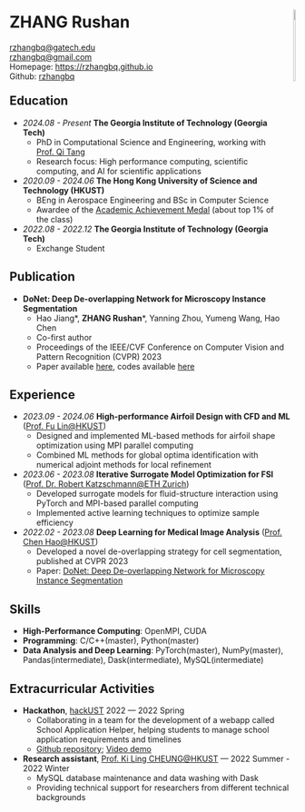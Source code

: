 <style>
.divleft{ float:left;}
.divright{ float:right;}
</style>
<div class="divleft" style="text-align: left;">
<h1>ZHANG Rushan</h1>
<a href=mailto:rzhangbq@gatech.edu>rzhangbq@gatech.edu</a><br/>
<a href=mailto:rzhangbq@gmail.com>rzhangbq@gmail.com</a><br/>
Homepage: <a href="https://rzhangbq.github.io">https://rzhangbq.github.io</a><br/>
Github: <a href=https://github.com/rzhangbq>rzhangbq</a><br/>
</div>
<div class="divleft" style="text-align: left;">

</div>
<br/>
<br/>
<div class="divright" style="text-align: right;">
<img src="https://rzhangbq.github.io/cv/Personal.jpeg" style="width:18%;" />
</div>
<br/>
<br/>
<br/>
<br/>
<br/>
<br/>
<br/>

## Education

- *2024.08 - Present* **The Georgia Institute of Technology (Georgia Tech)**
  - PhD in Computational Science and Engineering, working with [Prof. Qi Tang](https://tangqi.github.io)
  - Research focus: High performance computing, scientific computing, and AI for scientific applications
- *2020.09 - 2024.06* **The Hong Kong University of Science and Technology (HKUST)**
  - BEng in Aerospace Engineering and BSc in Computer Science
  - Awardee of the [Academic Achievement Medal](https://registry.hkust.edu.hk/academic-achievement-medal) (about top 1% of the class)
- *2022.08 - 2022.12* **The Georgia Institute of Technology (Georgia Tech)**
  - Exchange Student

## Publication

- **DoNet: Deep De-overlapping Network for Microscopy Instance Segmentation**
    - Hao Jiang*, **ZHANG Rushan***, Yanning Zhou, Yumeng Wang, Hao Chen
    - Co-first author
    - Proceedings of the IEEE/CVF Conference on Computer Vision and Pattern Recognition (CVPR) 2023
    - Paper available [here](https://openaccess.thecvf.com/content/CVPR2023/papers/Jiang_DoNet_Deep_De-Overlapping_Network_for_Cytology_Instance_Segmentation_CVPR_2023_paper), codes available [here](https://github.com/DeepDoNet/DoNet)

## Experience

- *2023.09 - 2024.06* **High-performance Airfoil Design with CFD and ML** ([Prof. Fu Lin@HKUST](https://seng.hkust.edu.hk/about/people/faculty/lin-fu))
  - Designed and implemented ML-based methods for airfoil shape optimization using MPI parallel computing
  - Combined ML methods for global optima identification with numerical adjoint methods for local refinement
- *2023.06 - 2023.08* **Iterative Surrogate Model Optimization for FSI** ([Prof. Dr. Robert Katzschmann@ETH Zurich](https://srl.ethz.ch/the-group/prof-robert-katzschmann.html))
  - Developed surrogate models for fluid-structure interaction using PyTorch and MPI-based parallel computing
  - Implemented active learning techniques to optimize sample efficiency
- *2022.02 - 2023.08* **Deep Learning for Medical Image Analysis** ([Prof. Chen Hao@HKUST](https://seng.hkust.edu.hk/about/people/faculty/hao-chen))
  - Developed a novel de-overlapping strategy for cell segmentation, published at CVPR 2023
  - Paper: [DoNet: Deep De-overlapping Network for Microscopy Instance Segmentation](https://openaccess.thecvf.com/content/CVPR2023/papers/Jiang_DoNet_Deep_De-Overlapping_Network_for_Cytology_Instance_Segmentation_CVPR_2023_paper)

## Skills
- **High-Performance Computing**: OpenMPI, CUDA
- **Programming**: C/C++(master), Python(master)
- **Data Analysis and Deep Learning**: PyTorch(master), NumPy(master), Pandas(intermediate), Dask(intermediate), MySQL(intermediate)

## Extracurricular Activities

- **Hackathon**, [hackUST](https://hackust.agorize.com/en/challenges/hackust-2022) 2022 — 2022 Spring
  - Collaborating in a team for the development of a webapp called School Application Helper, helping students to manage school application requirements and timelines
  - [Github repository](https://github.com/hackUST-2022); [Video demo](https://meeting.tencent.com/user-center/shared-record-info?id=54cf130f-0631-466b-a272-259521fc85a5&from=3)
- **Research assistant**, [Prof. Ki Ling CHEUNG@HKUST](https://isom.hkust.edu.hk/faculty-and-staff/directory/imcheung) — 2022 Summer - 2022 Winter
  - MySQL database maintenance and data washing with Dask
  - Providing technical support for researchers from different technical backgrounds